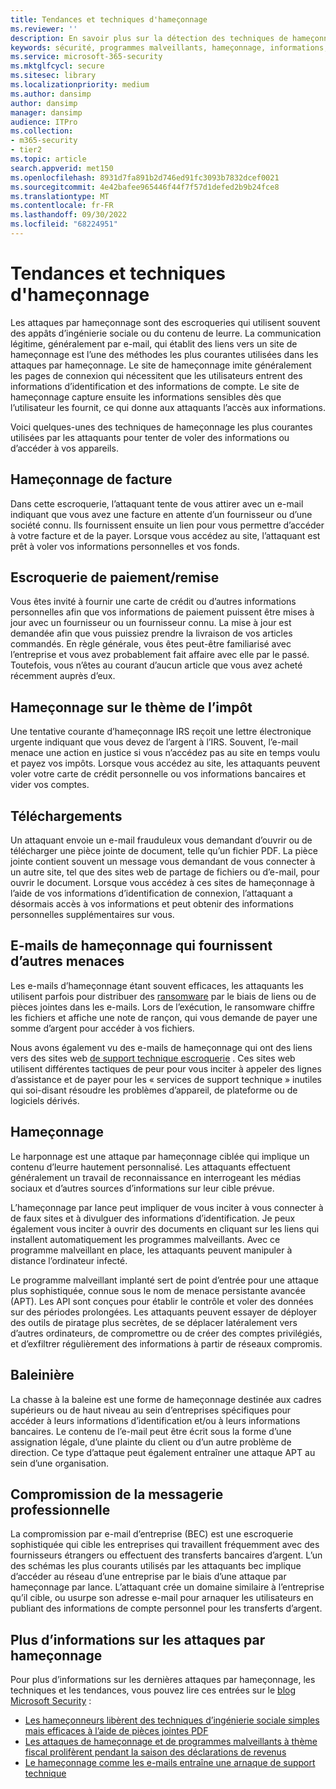 ```yaml
---
title: Tendances et techniques d'hameçonnage
ms.reviewer: ''
description: En savoir plus sur la détection des techniques de hameçonnage
keywords: sécurité, programmes malveillants, hameçonnage, informations, escroquerie, ingénierie sociale, appât, leurre, protection, tendances, attaque ciblée, harponnage, chasse à la baleine
ms.service: microsoft-365-security
ms.mktglfcycl: secure
ms.sitesec: library
ms.localizationpriority: medium
ms.author: dansimp
author: dansimp
manager: dansimp
audience: ITPro
ms.collection:
- m365-security
- tier2
ms.topic: article
search.appverid: met150
ms.openlocfilehash: 8931d7fa891b2d746ed91fc3093b7832dcef0021
ms.sourcegitcommit: 4e42bafee965446f44f7f57d1defed2b9b24fce8
ms.translationtype: MT
ms.contentlocale: fr-FR
ms.lasthandoff: 09/30/2022
ms.locfileid: "68224951"
---
```

# <a name="phishing-trends-and-techniques"></a>Tendances et techniques d'hameçonnage

Les attaques par hameçonnage sont des escroqueries qui utilisent souvent des appâts d’ingénierie sociale ou du contenu de leurre. La communication légitime, généralement par e-mail, qui établit des liens vers un site de hameçonnage est l’une des méthodes les plus courantes utilisées dans les attaques par hameçonnage. Le site de hameçonnage imite généralement les pages de connexion qui nécessitent que les utilisateurs entrent des informations d’identification et des informations de compte. Le site de hameçonnage capture ensuite les informations sensibles dès que l’utilisateur les fournit, ce qui donne aux attaquants l’accès aux informations.

Voici quelques-unes des techniques de hameçonnage les plus courantes utilisées par les attaquants pour tenter de voler des informations ou d’accéder à vos appareils.

## <a name="invoice-phishing"></a>Hameçonnage de facture

Dans cette escroquerie, l’attaquant tente de vous attirer avec un e-mail indiquant que vous avez une facture en attente d’un fournisseur ou d’une société connu. Ils fournissent ensuite un lien pour vous permettre d’accéder à votre facture et de la payer. Lorsque vous accédez au site, l’attaquant est prêt à voler vos informations personnelles et vos fonds.

## <a name="paymentdelivery-scam"></a>Escroquerie de paiement/remise

Vous êtes invité à fournir une carte de crédit ou d’autres informations personnelles afin que vos informations de paiement puissent être mises à jour avec un fournisseur ou un fournisseur connu. La mise à jour est demandée afin que vous puissiez prendre la livraison de vos articles commandés. En règle générale, vous êtes peut-être familiarisé avec l’entreprise et vous avez probablement fait affaire avec elle par le passé. Toutefois, vous n’êtes au courant d’aucun article que vous avez acheté récemment auprès d’eux.

## <a name="tax-themed-phishing-scams"></a>Hameçonnage sur le thème de l’impôt

Une tentative courante d’hameçonnage IRS reçoit une lettre électronique urgente indiquant que vous devez de l’argent à l’IRS. Souvent, l’e-mail menace une action en justice si vous n’accédez pas au site en temps voulu et payez vos impôts. Lorsque vous accédez au site, les attaquants peuvent voler votre carte de crédit personnelle ou vos informations bancaires et vider vos comptes.

## <a name="downloads"></a>Téléchargements

Un attaquant envoie un e-mail frauduleux vous demandant d’ouvrir ou de télécharger une pièce jointe de document, telle qu’un fichier PDF. La pièce jointe contient souvent un message vous demandant de vous connecter à un autre site, tel que des sites web de partage de fichiers ou d’e-mail, pour ouvrir le document. Lorsque vous accédez à ces sites de hameçonnage à l’aide de vos informations d’identification de connexion, l’attaquant a désormais accès à vos informations et peut obtenir des informations personnelles supplémentaires sur vous.

## <a name="phishing-emails-that-deliver-other-threats"></a>E-mails de hameçonnage qui fournissent d’autres menaces

Les e-mails d’hameçonnage étant souvent efficaces, les attaquants les utilisent parfois pour distribuer des [ransomware](/security/compass/human-operated-ransomware) par le biais de liens ou de pièces jointes dans les e-mails. Lors de l’exécution, le ransomware chiffre les fichiers et affiche une note de rançon, qui vous demande de payer une somme d’argent pour accéder à vos fichiers.

Nous avons également vu des e-mails de hameçonnage qui ont des liens vers des sites web [de support technique escroquerie](support-scams.md) . Ces sites web utilisent différentes tactiques de peur pour vous inciter à appeler des lignes d’assistance et de payer pour les « services de support technique » inutiles qui soi-disant résoudre les problèmes d’appareil, de plateforme ou de logiciels dérivés.

## <a name="spear-phishing"></a>Hameçonnage

Le harponnage est une attaque par hameçonnage ciblée qui implique un contenu d’leurre hautement personnalisé. Les attaquants effectuent généralement un travail de reconnaissance en interrogeant les médias sociaux et d’autres sources d’informations sur leur cible prévue.

L’hameçonnage par lance peut impliquer de vous inciter à vous connecter à de faux sites et à divulguer des informations d’identification. Je peux également vous inciter à ouvrir des documents en cliquant sur les liens qui installent automatiquement les programmes malveillants. Avec ce programme malveillant en place, les attaquants peuvent manipuler à distance l’ordinateur infecté.

Le programme malveillant implanté sert de point d’entrée pour une attaque plus sophistiquée, connue sous le nom de menace persistante avancée (APT). Les API sont conçues pour établir le contrôle et voler des données sur des périodes prolongées. Les attaquants peuvent essayer de déployer des outils de piratage plus secrètes, de se déplacer latéralement vers d’autres ordinateurs, de compromettre ou de créer des comptes privilégiés, et d’exfiltrer régulièrement des informations à partir de réseaux compromis.

## <a name="whaling"></a>Baleinière

La chasse à la baleine est une forme de hameçonnage destinée aux cadres supérieurs ou de haut niveau au sein d’entreprises spécifiques pour accéder à leurs informations d’identification et/ou à leurs informations bancaires. Le contenu de l’e-mail peut être écrit sous la forme d’une assignation légale, d’une plainte du client ou d’un autre problème de direction. Ce type d’attaque peut également entraîner une attaque APT au sein d’une organisation.

## <a name="business-email-compromise"></a>Compromission de la messagerie professionnelle

La compromission par e-mail d’entreprise (BEC) est une escroquerie sophistiquée qui cible les entreprises qui travaillent fréquemment avec des fournisseurs étrangers ou effectuent des transferts bancaires d’argent. L’un des schémas les plus courants utilisés par les attaquants bec implique d’accéder au réseau d’une entreprise par le biais d’une attaque par hameçonnage par lance. L’attaquant crée un domaine similaire à l’entreprise qu’il cible, ou usurpe son adresse e-mail pour arnaquer les utilisateurs en publiant des informations de compte personnel pour les transferts d’argent.

## <a name="more-information-about-phishing-attacks"></a>Plus d’informations sur les attaques par hameçonnage

Pour plus d’informations sur les dernières attaques par hameçonnage, les techniques et les tendances, vous pouvez lire ces entrées sur le [blog Microsoft Security](https://www.microsoft.com/security/blog/) :

- [Les hameçonneurs libèrent des techniques d’ingénierie sociale simples mais efficaces à l’aide de pièces jointes PDF](https://cloudblogs.microsoft.com/microsoftsecure/2017/01/26/phishers-unleash-simple-but-effective-social-engineering-techniques-using-pdf-attachments/?source=mmpc)
- [Les attaques de hameçonnage et de programmes malveillants à thème fiscal prolifèrent pendant la saison des déclarations de revenus](https://cloudblogs.microsoft.com/microsoftsecure/2017/03/20/tax-themed-phishing-and-malware-attacks-proliferate-during-the-tax-filing-season/?source=mmpc)
- [Le hameçonnage comme les e-mails entraîne une arnaque de support technique](https://cloudblogs.microsoft.com/microsoftsecure/2017/08/07/links-in-phishing-like-emails-lead-to-tech-support-scam/?source=mmpc)
